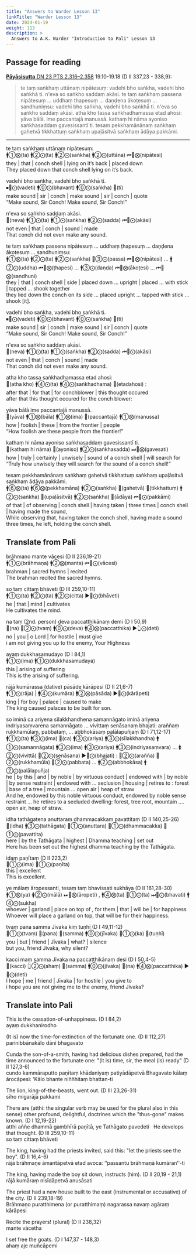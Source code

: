 ```yaml
---
title: "Answers to Warder Lesson 13"
linkTitle: "Warder Lesson 13"
date: 2024-01-19
weight: 113
description: >
  Answers to A.K. Warder "Introduction to Pali" Lesson 13
---
```


## Passage for reading

[**Pāyāsisutta** DN 23 PTS 2.316–2.358](https://suttacentral.net/dn23/pli/ms#19.10) 19.10-19.18 (D II 337,23 - 338,9):

>te taṃ saṅkhaṃ uttānaṃ nipātesuṃ: vadehi bho saṅkha, vadehi bho saṅkhā ti. n'eva so saṅkho saddaṃ akāsi. te taṃ saṅkhaṃ passena nipātesuṃ … uddhaṃ ṭhapesuṃ … daṇḍena ākoṭesuṃ … sandhuniṃsu: vadehi bho saṅkha, vadehi bho saṅkhā ti. n'eva so saṅkho saddaṃ akāsi. atha kho tassa saṅkhadhamassa etad ahosi: yāva bālā. ime paccantajā manussā. kathaṃ hi nāma ayoniso saṅkhasaddaṃ gavesissantī ti. tesam pekkhamānānaṃ saṅkhaṃ gahetvā tikkhattuṃ saṅkhaṃ upaḷāsitvā saṅkhaṃ ādāya pakkāmi.

---

te taṃ saṅkhaṃ uttānaṃ nipātesuṃ:  
🚹①⨂(ta) 🚹②⨀(ta) 🚹②⨀(saṅkha) 🚹②⨀(uttāna) ⏮🤟⨂(nipātesi)  
they | that | conch shell | lying on it’s back | placed down  
They placed down that conch shell lying on it’s back.

vadehi bho saṅkha, vadehi bho saṅkhā ti.  
⏹🤘⨀(vadeti) 🚹⓪⨀(bhavant) 🚹⓪⨀(saṅkha) 🔼(ti)  
make sound | sir | conch | make sound | sir | conch | quote  
“Make sound, Sir Conch! Make sound, Sir Conch!”

n'eva so saṅkho saddaṃ akāsi.  
🔼(neva) 🚹①⨀(ta) 🚹①⨀(saṅkha) 🚹②⨀(sadda) ⏮🤟⨀(akāsi)  
not even | that | conch | sound | made  
That conch did not even make any sound.

te taṃ saṅkhaṃ passena nipātesuṃ … uddhaṃ ṭhapesuṃ … daṇḍena ākoṭesuṃ … sandhuniṃsu:  
🚹①⨂(ta) 🚹②⨀(ta) 🚹②⨀(saṅkha) 🚻③⨀(passa) ⏮🤟⨂(nipātesi) … 🚹②⨀(uddha) ⏮🤟⨂(ṭhapesi) … 🚹③⨀(daṇḍa) ⏮🤟⨂(ākoṭesi) … ⏮🤟⨂(sandhuni)  
they | that | conch shell | side | placed down … upright | placed … with stick | tapped … shook together  
they lied down the conch on its side … placed upright … tapped with stick … shook [it].

vadehi bho saṅkha, vadehi bho saṅkhā ti.  
⏹🤘⨀(vadeti) 🚹⓪⨀(bhavant) 🚹⓪⨀(saṅkha) 🔼(ti)  
make sound | sir | conch | make sound | sir | conch | quote  
“Make sound, Sir Conch! Make sound, Sir Conch!”

n'eva so saṅkho saddaṃ akāsi.  
🔼(neva) 🚹①⨀(ta) 🚹①⨀(saṅkha) 🚹②⨀(sadda) ⏮🤟⨀(akāsi)  
not even | that | conch | sound | made  
That conch did not even make any sound.

atha kho tassa saṅkhadhamassa etad ahosi:  
🔼(atha kho) 🚹④⨀(ta) 🚹④⨀(saṅkhadhama) 🔼(etadahosi) :  
after that | for that | for conchblower | this thought occured  
after that this thought occured for the conch blower:

yāva bālā ime paccantajā manussā.  
🔼(yāva) 🚹①⨂(bāla) 🚹①⨂(ima) 🔼(paccantajā) 🚹①⨂(manussa)  
how | foolish | these | from the frontier | people  
“How foolish are these people from the frontier!”

kathaṃ hi nāma ayoniso saṅkhasaddaṃ gavesissantī ti.  
🔼(kathaṃ hi nāma) 🔼(ayoniso) 🚹②⨀(saṅkhasadda) ⏭🤟⨂(gavesati)  
how | truly | certainly | unwisely | sound of a conch shell | will search for  
“Truly how unwisely they will search for the sound of a conch shell!”

tesam pekkhamānānaṃ saṅkhaṃ gahetvā tikkhattuṃ saṅkhaṃ upaḷāsitvā saṅkhaṃ ādāya pakkāmi.  
🚹⑥⨂(ta) 🚹⑥⨂(pekkhamāna) 🚹②⨀(saṅkha) 🔼(gahetvā) 🔼(tikkhattuṃ) 🚹②⨀(saṅkha) 🔼(upaḷāsitvā) 🚹②⨀(saṅkha) 🔼(ādāya) ⏮🤟⨀(pakkāmi)  
of that | of observing | conch shell | having taken | three times | conch shell | having made the sound,  
While observing that, having taken the conch shell, having made a sound three times, he left, holding the conch shell.

## Translate from Pali

brāhmaṇo mante vācesi (D II 236,19-21)  
🚹①⨀(brāhmaṇa) 🚹②⨂(manta) ⏮🤟⨀(vācesi)  
brahman | sacred hymns | recited  
The brahman recited the sacred hymns.

so taṃ cittaṃ bhāveti (D III 259,10-11)  
🚹①⨀(ta) 🚹②⨀(ta) 🚹②⨀(citta) ▶️🤟⨀(bhāveti)  
he | that | mind | cultivates  
He cultivates the mind.

na taṃ (2nd. person) deva paccatthikānaṃ demi (D I 50,9)  
🔼(na) 🤘②⨀(tvaṃ) 🚹⓪⨀(deva) 🚹④⨂(paccatthika) ▶️👆⨀(deti)  
no | you | o Lord | for hostile | must give  
i am not giving you up to the enemy, Your Highness

ayaṃ dukkhasamudayo (D I 84,1)  
🚹①⨀(ima) 🚹①⨀(dukkhasamudaya)  
this | arising of suffering  
This is the arising of suffering.

rājā kumārassa (dative) pāsāde kārāpesi (D II 21,6-7)  
🚹①⨀(rāja) | 🚹④⨀(kumāra) 🚹②⨂(pāsāda) ▶️🤘⨀(kārāpeti)  
king | for boy | palace | caused to make  
The king caused palaces to be built for son.

so iminā ca ariyena sīlakkhandhena samannāgato iminā ariyena indriyasaṃvarena samannāgato … vivittaṃ senāsanaṃ bhajati: araññaṃ rukkhamūlaṃ, pabbataṃ, ... abbhokāsaṃ palālapuñjaṃ (D I 71,12-17)  
🚹①⨀(ta) 🚹③⨀(ima) 🔼(ca) 🚹③⨀(ariya) 🚹③⨀(sīlakkhandha) 🚹①⨀(samannāgata) 🚹③⨀(ima) 🚹③⨀(ariya) 🚹③⨀(indriyasaṃvara) … 🚺②⨀(vivittā) 🚻②⨀(senāsana) ▶️🤟⨀(bhajati) : 🚻②⨀(arañña) 🚻②⨀(rukkhamūla) 🚻②⨀(pabbata) … 🚹②⨀(abbhokāsa) 🚹②⨀(palālapuñja)  
he | by this | and | by noble | by virtuous conduct | endowed with | by noble | by sense restraint | endowed with … seclusion | housing | retires to : forest | base of a tree | mountain … open air | heap of straw  
And he, endowed by this noble virtuous conduct, endowed by noble sense restraint … he retires to a secluded dwelling: forest, tree root, mountain …. open air, heap of straw.

idha tathāgatena anuttaraṃ dhammacakkaṃ pavattitaṃ (D II 140,25-26)  
🔼(idha) 🚹③⨀(tathāgata) 🚻①⨀(anuttara) 🚻①⨀(dhammacakka) 🚻①⨀(pavattita)  
here | by the Tathāgata | highest | Dhamma teaching | set out  
Here has been set out the highest dhamma teaching by the Tathāgata.

idaṃ paṇītaṃ (D II 223,2)  
🚻①⨀(ima) 🚻①⨀(paṇīta)  
this | excellent  
This is excellent.

ye mālaṃ āropessanti, tesaṃ taṃ bhavissati sukhāya (D II 161,28-30)  
🚹①⨂(ya) 🚺②⨀(mālā) ⏭🤟⨂(āropeti) , 🚹④⨂(ta) 🚻①⨀(ta) ⏭🤟⨀(bhavati) 🚹④⨀(sukha)  
whoever | garland | place on top of , for them | that | will be | for happiness  
Whoever will place a garland on top, that will be for their happiness.

tvaṃ pana samma Jīvaka kiṃ tuṇhī (D I 49,11-12)  
🤘①⨀(tvaṃ) 🔼(pana) 🔼(samma) 🚹⓪⨀(jīvaka) 🚻①⨀(ka) 🔼(tuṇhī)  
you | but | friend | Jīvaka | what? | silence  
but you, friend Jivaka, why silent?

kacci maṃ samma Jīvaka na paccatthikānaṃ desi (D I 50,4-5)  
🔼(kacci) 👆②⨀(ahaṃ) 🔼(samma) 🚹⓪⨀(jīvaka) 🔼(na) 🚹④⨂(paccatthika) ▶️🤘⨀(deti)  
I hope | me | friend | Jīvaka | for hostile | you give to  
i hope you are not giving me to the enemy, friend Jivaka?

## Translate into Pali

This is the cessation-of-unhappiness. (D I 84,2)  
ayaṃ dukkhanirodho

(It is) now the time-for-extinction of the fortunate one. (D II 112,27)  
parinibbānakālo dāni bhagavato

Cunda the son-of-a-smith, having had delicious dishes prepared, had the time announced to the fortunate one: "(it is) time, sir, the meal (is) ready" (D II 127,3-6)  
cundo kammāraputto paṇītaṃ khādaniyaṃ patiyādāpetvā Bhagavato kālaṃ ārocāpesi: 'Kālo bhante niññhitaṃ bhattan-ti

The lion, king-of-the-beasts, went out. (D III 23,26-31)  
sīho migarājā pakkami

There are (atthi: the singular verb may be used for the plural also in this sense) other profound, delightful, doctrines which the "thus-gone" makes known. (D I 12,19-22)  
atthi aññe dhammā gambhīrā paṇītā, ye Tathāgato pavedeti
 
He develops that thought. (D III 259,10-11)  
so taṃ cittaṃ bhāveti

The king, having had the priests invited, said this: "let the priests see the boy". (D II 16,4-6)  
rājā brāhmaṇe āmantāpetvā etad avoca: ‘‘passantu brāhmaṇā kumāran‘‘-ti

The king, having made the boy sit down, instructs (him). (D II 20,19 - 21,1)  
rājā kumāraṃ nisīdāpetvā anusāsati

The priest had a new house built to the east (instrumental or accusative) of the city. (D II 239,18-19)  
Brāhmaṇo puratthimena (or puratthimaṃ) nagarassa navaṃ agāraṃ kārāpesi

Recite the prayers! (plural) (D II 238,32)  
mante vācetha

I set free the goats. (D I 147,37 - 148,3)  
ahaṃ aje muñcāpemi
